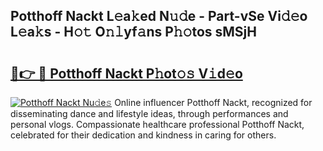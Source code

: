 ## Potthoff Nackt L𝚎a𝚔ed N𝚞𝚍e - Part-vSe Vi𝚍𝚎o L𝚎a𝚔s - H𝚘𝚝 O𝚗𝚕yf𝚊ns P𝚑𝚘tos sMSjH

# <h2><a href="http://kf1tu9.oniu.top/?m=Potthoff+Nackt">🔗👉 🔴 Potthoff Nackt P𝚑ot𝚘𝚜 V𝚒d𝚎o</a></h2>

[![Potthoff Nackt Nu𝚍e𝚜](https://i.imgur.com/0qMVB7G.gif)](http://kf1tu9.oniu.top/?m=Potthoff+Nackt)
Online influencer Potthoff Nackt, recognized for disseminating dance and lifestyle ideas, through performances and personal vlogs. Compassionate healthcare professional Potthoff Nackt, celebrated for their dedication and kindness in caring for others.  
